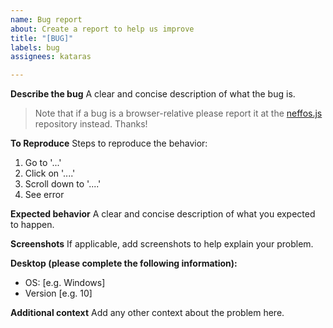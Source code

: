 ```yaml
---
name: Bug report
about: Create a report to help us improve
title: "[BUG]"
labels: bug
assignees: kataras

---
```


**Describe the bug**
A clear and concise description of what the bug is.

> Note that if a bug is a browser-relative please report it at the [neffos.js](https://github.com/kataras/neffos.js) repository instead. Thanks!

**To Reproduce**
Steps to reproduce the behavior:
1. Go to '...'
2. Click on '....'
3. Scroll down to '....'
4. See error

**Expected behavior**
A clear and concise description of what you expected to happen.

**Screenshots**
If applicable, add screenshots to help explain your problem.

**Desktop (please complete the following information):**
 - OS: [e.g. Windows]
 - Version [e.g. 10]

**Additional context**
Add any other context about the problem here.
